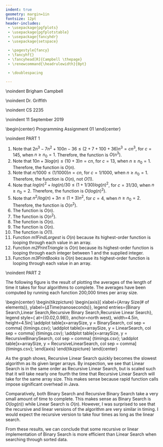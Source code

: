 ```yaml
---
indent: true
geometry: margin=1in
fontsize: 12pt
header-includes: 
 - \usepackage{pgfplots}
 - \usepackage{pgfplotstable}
 - \usepackage{fancyhdr}
 - \usepackage{setspace}

 - \pagestyle{fancy}
 - \fancyhf{}
 - \fancyhead[R]{Campbell \thepage}
 - \renewcommand{\headrulewidth}{0pt}
 
 - \doublespacing

---
```

\noindent Brigham Campbell

\noindent Dr. Griffith

\noindent CS 2235

\noindent 11 September 2019

\begin{center}
Programming Assignment 01
\end{center}

\noindent PART 1

1. Note that $2n^3-7n^2+100n-36 \leq (2+7+100+36)n^3=cn^3$, for $c=145$, when $n \geq n_0=1$. Therefore, the function is $O(n^3)$.
2. Note that $10n+3log(n) \leq (10+3)n=cn$, for $c=13$, when $n \geq n_0=1$. Therefore, the function is $O(n)$.
3. Note that $n/1000 \leq (1/1000)n=cn$, for $c=1/1000$, when $n \geq n_0=1$. Therefore, the function is $O(n)$, not $O(1)$.
4. Note that $log(n)^2+log(n)/30 \leq (1+1/30)log(n)^2$, for $c=31/30$, when $n \geq n_0=2$. Therefore, the function is $O(log(n)^2)$.
5. Note that $n^2/log(n)+3n \leq (1+3)n^2$, for $c=4$, when $n \geq n_0=2$. Therefore, the function is $O(n^2)$.
6. The function is $O(n)$.
7. The function is $O(n^2)$.
8. The function is $O(n)$.
9. The function is $O(n)$.
10. The function is $O(1)$.
11. Function _m1FindLargest_ is $O(n)$ because its highest-order function is looping through each value in an array.
12. Function _m2PrintTriangle_ is $O(n)$ because its highest-order function is looping through each integer between 1 and the supplied integer.
13. Function _m3PrintBooks_ is $O(n)$ because its highest-order function is looping through each value in an array.

\noindent PART 2

The following figure is the result of plotting the averages of the length of time it takes for four algorithms to complete. The averages have been computed by running each function 200,000 times per array size.

\begin{center}
  \begin{tikzpicture}
    \begin{axis}[
      xlabel={Array Size(\# of elements)},
      ylabel={$\Delta$Time(nanoseconds)},
      legend entries={Binary Search,Linear Search,Recursive Binary Search,Recursive Linear Search},
      legend style={
        at={(0.02,0.98)},
        anchor=north west},
      width=4.5in,
      height=4.5in]
      \addplot table[x=arraySize, y = BinarySearch, col sep = comma] {timings.csv};
      \addplot table[x=arraySize, y = LinearSearch, col sep = comma] {timings.csv};
      \addplot table[x=arraySize, y = RecursiveBinarySearch, col sep = comma] {timings.csv};
      \addplot table[x=arraySize, y = RecursiveLinearSearch, col sep = comma] {timings.csv};
    \end{axis}
  \end{tikzpicture}
\end{center}

As the graph shows, Recursive Linear Search quickly becomes the slowest algorithm as its given larger arrays. By inspection, we see that Linear Search is in the same order as Recursive Linear Search, but is scaled such that it will take nearly one fourth the time that Recursive Linear Search will take for the same array size. This makes sense because rapid function calls impose significant overhead in Java.

Comparatively, both Binary Search and Recursive Binary Search take a very small amount of time to complete. This makes sense as Binary Search is $O(log(n))$ while Linear Search is $O(n)$. However, I was surprised to see that the recursive and linear versions of the algorithm are very similar in timing. I would expect the recursive version to take four times as long as the linear search.

From these results, we can conclude that some recursive or linear implementation of Binary Search is more efficient than Linear Search when searching through sorted data.
